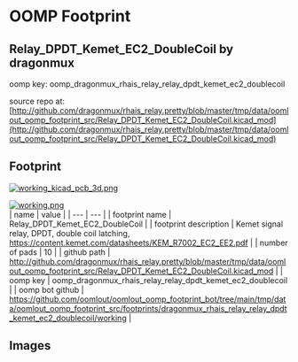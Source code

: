 # OOMP Footprint  
## Relay_DPDT_Kemet_EC2_DoubleCoil  by dragonmux  
  
oomp key: oomp_dragonmux_rhais_relay_relay_dpdt_kemet_ec2_doublecoil  
  
source repo at: [http://github.com/dragonmux/rhais_relay.pretty/blob/master/tmp/data/oomlout_oomp_footprint_src/Relay_DPDT_Kemet_EC2_DoubleCoil.kicad_mod](http://github.com/dragonmux/rhais_relay.pretty/blob/master/tmp/data/oomlout_oomp_footprint_src/Relay_DPDT_Kemet_EC2_DoubleCoil.kicad_mod)  
## Footprint  
  
[![working_kicad_pcb_3d.png](working_kicad_pcb_3d_600.png)](working_kicad_pcb_3d.png)  
  
[![working.png](working_600.png)](working.png)  
| name | value | 
| --- | --- | 
| footprint name | Relay_DPDT_Kemet_EC2_DoubleCoil | 
| footprint description | Kemet signal relay, DPDT, double coil latching, https://content.kemet.com/datasheets/KEM_R7002_EC2_EE2.pdf | 
| number of pads | 10 | 
| github path | http://github.com/dragonmux/rhais_relay.pretty/blob/master/tmp/data/oomlout_oomp_footprint_src/Relay_DPDT_Kemet_EC2_DoubleCoil.kicad_mod | 
| oomp key | oomp_dragonmux_rhais_relay_relay_dpdt_kemet_ec2_doublecoil | 
| oomp bot github | https://github.com/oomlout/oomlout_oomp_footprint_bot/tree/main/tmp/data/oomlout_oomp_footprint_src/footprints/dragonmux_rhais_relay_relay_dpdt_kemet_ec2_doublecoil/working | 
## Images  
